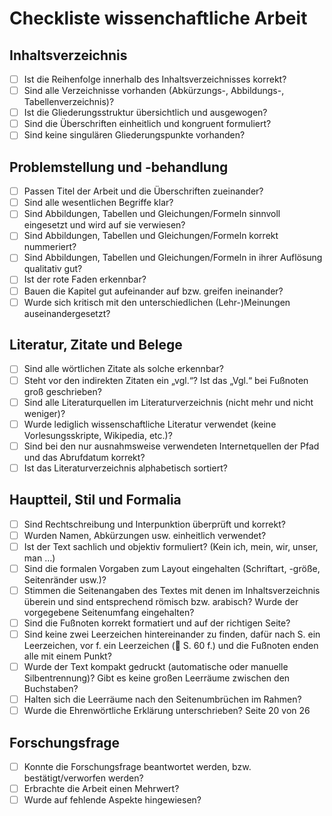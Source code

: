 # Checkliste wissenchaftliche Arbeit

## Inhaltsverzeichnis

* [ ] Ist die Reihenfolge innerhalb des Inhaltsverzeichnisses korrekt?
* [ ] Sind alle Verzeichnisse vorhanden (Abkürzungs-, Abbildungs-, Tabellenverzeichnis)?
* [ ] Ist die Gliederungsstruktur übersichtlich und ausgewogen?
* [ ] Sind die Überschriften einheitlich und kongruent formuliert?
* [ ] Sind keine singulären Gliederungspunkte vorhanden?

## Problemstellung und -behandlung

* [ ] Passen Titel der Arbeit und die Überschriften zueinander?
* [ ] Sind alle wesentlichen Begriffe klar?
* [ ] Sind Abbildungen, Tabellen und Gleichungen/Formeln sinnvoll eingesetzt und wird auf sie
verwiesen?
* [ ] Sind Abbildungen, Tabellen und Gleichungen/Formeln korrekt nummeriert?
* [ ] Sind Abbildungen, Tabellen und Gleichungen/Formeln in ihrer Auflösung qualitativ gut?
* [ ] Ist der rote Faden erkennbar?
* [ ] Bauen die Kapitel gut aufeinander auf bzw. greifen ineinander?
* [ ] Wurde sich kritisch mit den unterschiedlichen (Lehr-)Meinungen auseinandergesetzt?

## Literatur, Zitate und Belege

* [ ] Sind alle wörtlichen Zitate als solche erkennbar?
* [ ] Steht vor den indirekten Zitaten ein „vgl.“? Ist das „Vgl.“ bei Fußnoten groß geschrieben?
* [ ] Sind alle Literaturquellen im Literaturverzeichnis (nicht mehr und nicht weniger)?
* [ ] Wurde lediglich wissenschaftliche Literatur verwendet (keine Vorlesungsskripte, Wikipedia,
etc.)?
* [ ] Sind bei den nur ausnahmsweise verwendeten Internetquellen der Pfad und das Abrufdatum
korrekt?
* [ ] Ist das Literaturverzeichnis alphabetisch sortiert?

## Hauptteil, Stil und Formalia

* [ ] Sind Rechtschreibung und Interpunktion überprüft und korrekt?
* [ ] Wurden Namen, Abkürzungen usw. einheitlich verwendet?
* [ ] Ist der Text sachlich und objektiv formuliert? (Kein ich, mein, wir, unser, man …)
* [ ] Sind die formalen Vorgaben zum Layout eingehalten (Schriftart, -größe, Seitenränder usw.)?
* [ ] Stimmen die Seitenangaben des Textes mit denen im Inhaltsverzeichnis überein und sind
entsprechend römisch bzw. arabisch? Wurde der vorgegebene Seitenumfang eingehalten?
* [ ] Sind die Fußnoten korrekt formatiert und auf der richtigen Seite?
* [ ] Sind keine zwei Leerzeichen hintereinander zu finden, dafür nach S. ein Leerzeichen, vor f.
ein Leerzeichen ( S. 60 f.) und die Fußnoten enden alle mit einem Punkt?
* [ ] Wurde der Text kompakt gedruckt (automatische oder manuelle Silbentrennung)? Gibt es
keine großen Leerräume zwischen den Buchstaben?
* [ ] Halten sich die Leerräume nach den Seitenumbrüchen im Rahmen?
* [ ] Wurde die Ehrenwörtliche Erklärung unterschrieben?
Seite 20 von 26

## Forschungsfrage

* [ ] Konnte die Forschungsfrage beantwortet werden, bzw. bestätigt/verworfen werden?
* [ ] Erbrachte die Arbeit einen Mehrwert?
* [ ] Wurde auf fehlende Aspekte hingewiesen?